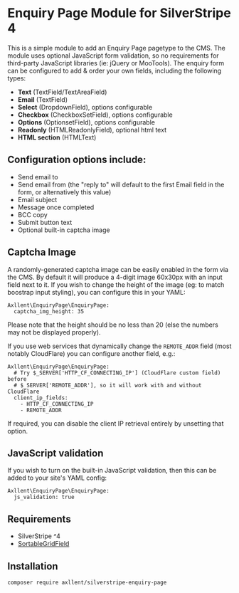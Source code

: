 # Enquiry Page Module for SilverStripe 4

This is a simple module to add an Enquiry Page pagetype to the CMS. The module uses
optional JavaScript form validation, so no requirements for third-party JavaScript
libraries (ie: jQuery or MooTools). The enquiry form can be configured to add & order
your own fields, including the following types:

- **Text** (TextField/TextAreaField)
- **Email** (TextField)
- **Select** (DropdownField), options configurable
- **Checkbox** (CheckboxSetField), options configurable
- **Options** (OptionsetField), options configurable
- **Readonly** (HTMLReadonlyField), optional html text
- **HTML section** (HTMLText)


## Configuration options include:

-   Send email to
-   Send email from (the "reply to" will default to the first Email field in the form,
    or alternatively this value)
-   Email subject
-   Message once completed
-   BCC copy
-   Submit button text
-   Optional built-in captcha image


## Captcha Image

A randomly-generated captcha image can be easily enabled in the form via the CMS. By
default it will produce a 4-digit image 60x30px with an input field next to it. If
you wish to change the height of the image (eg: to match boostrap input styling), you
can configure this in your YAML:

```
Axllent\EnquiryPage\EnquiryPage:
  captcha_img_height: 35
```

Please note that the height should be no less than 20 (else the numbers may not be displayed properly).

If you use web services that dynamically change the `REMOTE_ADDR` field (most notably
CloudFlare) you can configure another field, e.g.:

```
Axllent\EnquiryPage\EnquiryPage:
  # Try $_SERVER['HTTP_CF_CONNECTING_IP'] (CloudFlare custom field) before
  # $_SERVER['REMOTE_ADDR'], so it will work with and without CloudFlare
  client_ip_fields:
    - HTTP_CF_CONNECTING_IP
    - REMOTE_ADDR
```

If required, you can disable the client IP retrieval entirely by unsetting that option.


## JavaScript validation

If you wish to turn on the built-in JavaScript validation, then this can be added to your
site's YAML config:

```
Axllent\EnquiryPage\EnquiryPage:
  js_validation: true
```


## Requirements

- SilverStripe ^4
- [SortableGridField](https://github.com/UndefinedOffset/SortableGridField)


## Installation

```shell
composer require axllent/silverstripe-enquiry-page
```

